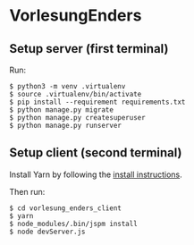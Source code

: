 VorlesungEnders
===============

## Setup server (first terminal)

Run:

    $ python3 -m venv .virtualenv
    $ source .virtualenv/bin/activate
    $ pip install --requirement requirements.txt
    $ python manage.py migrate
    $ python manage.py createsuperuser
    $ python manage.py runserver


## Setup client (second terminal)

Install Yarn by following the [install instructions](https://yarnpkg.com/en/docs/install).

Then run:

    $ cd vorlesung_enders_client
    $ yarn
    $ node_modules/.bin/jspm install
    $ node devServer.js
